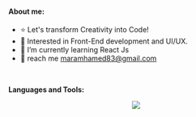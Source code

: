
#### About me:
- ⭐ Let's transform Creativity into Code!
- 🔭 Interested in Front-End development and UI/UX.
- 🌱 I’m currently learning React Js
- 💬 reach me maramhamed83@gmail.com
<br/>

  <p><b> Languages and Tools: </b></p>
  <p align="center">
  <a href="https://skillicons.dev">
    <img src="https://skillicons.dev/icons?i=vscode,html,css,js,bootstrap,git,github,postman,pr,xd,ai,ae" />       
  </a>
